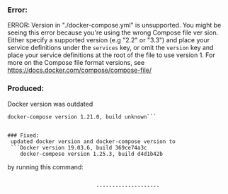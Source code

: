 ### Error:
 ERROR: Version in "./docker-compose.yml" is unsupported. You might be seeing this error because you're using the wrong Compose file ver
sion. Either specify a supported version (e.g "2.2" or "3.3") and place your service definitions under the `services` key, or omit the `version` key and place your service definitions at the root of the file to use version 1.
For more on the Compose file format versions, see https://docs.docker.com/compose/compose-file/

### Produced:
Docker version was outdated
```Docker version 19.03.1, build 74b1e89
docker-compose version 1.21.0, build unknown```


### Fixed:
 updated docker version and docker-compose version to 
 ```Docker version 19.03.6, build 369ce74a3c
    docker-compose version 1.25.3, build d4d1b42b
  ```
by running this command:

```

```




                                --------------------